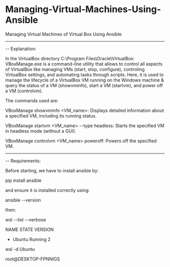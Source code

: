 # Managing-Virtual-Machines-Using-Ansible
Managing Virtual Machines of Virtual Box Using Ansible

---


-- Explanation:

In the VirtualBox directory C:\Program Files\Oracle\VirtualBox:
VBoxManage.exe is a command-line utility that allows to control all aspects of VirtualBox like managing VMs (start, stop, configure), controling VirtualBox settings, and automating tasks through scripts. 
Here, it is used to manage the lifecycle of a VirtualBox VM running on the Windows machine & query the status of a VM (showvminfo), start a VM (startvm), and power off a VM (controlvm). 

The commands used are:

VBoxManage showvminfo <VM_name>: Displays detailed information about a specified VM, including its running status.

VBoxManage startvm <VM_name> --type headless: Starts the specified VM in headless mode (without a GUI).

VBoxManage controlvm <VM_name> poweroff: Powers off the specified VM.

---

-- Requirements:

Before starting, we have to install ansible by:

pip install ansible

and ensure it is installed correctly using:

ansible --version

then:

wsl --list --verbose

  NAME              STATE           VERSION

* Ubuntu            Running         2

wsl -d Ubuntu

root@DESKTOP-FPNNIGS
